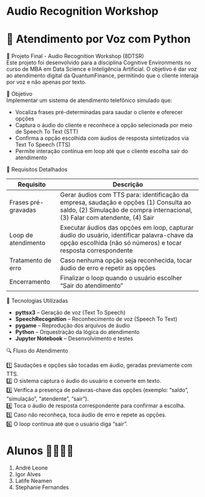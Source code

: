 # Audio Recognition Workshop

# 🤖 Atendimento por Voz com Python

🧠 Projeto Final - Audio Recognition Workshop (8DTSR)  
Este projeto foi desenvolvido para a disciplina Cognitive Environments no curso de MBA em Data Science e Inteligência Artificial. O objetivo é dar voz ao atendimento digital da QuantumFinance, permitindo que o cliente interaja por voz e não apenas por texto.

🎯 Objetivo  
Implementar um sistema de atendimento telefônico simulado que:

- Vocaliza frases pré-determinadas para saudar o cliente e oferecer opções
- Captura o áudio do cliente e reconhece a opção selecionada por meio de Speech To Text (STT)
- Confirma a opção escolhida com áudios de resposta sintetizados via Text To Speech (TTS)
- Permite interação contínua em loop até que o cliente escolha sair do atendimento

📝 Requisitos Detalhados  

| Requisito | Descrição |
|-|-|
| Frases pré-gravadas | Gerar áudios com TTS para: identificação da empresa, saudação e opções (1) Consulta ao saldo, (2) Simulação de compra internacional, (3) Falar com atendente, (4) Sair |
| Loop de atendimento | Executar áudios das opções em loop, capturar áudio do usuário, identificar palavra-chave da opção escolhida (não só números) e tocar resposta correspondente |
| Tratamento de erro | Caso nenhuma opção seja reconhecida, tocar áudio de erro e repetir as opções |
| Encerramento | Finalizar o loop quando o usuário escolher “Sair do atendimento” |

🧰 Tecnologias Utilizadas  
- **pyttsx3** – Geração de voz (Text To Speech)  
- **SpeechRecognition** – Reconhecimento de voz (Speech To Text)  
- **pygame** – Reprodução dos arquivos de áudio  
- **Python** – Orquestração da lógica do atendimento  
- **Jupyter Notebook** – Desenvolvimento e testes

🔍 Fluxo do Atendimento  

1️⃣ Saudações e opções são tocadas em áudio, geradas previamente com TTS.  
2️⃣ O sistema captura o áudio do usuário e converte em texto.  
3️⃣ Verifica a presença de palavras-chave das opções (exemplo: “saldo”, “simulação”, “atendente”, “sair”).  
4️⃣ Toca o áudio de resposta correspondente para confirmar a escolha.  
5️⃣ Caso não reconheça, toca áudio de erro e repete as opções.  
6️⃣ O loop continua até que o usuário diga “sair”.

# Alunos 👨‍🎓👩‍🎓

1. André Leone 
2. Igor Alves 
3. Latife Neamen 
4. Stephanie Fernandes 
 

